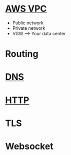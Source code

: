# [AWS VPC](https://www.youtube.com/watch?v=t7keOHhYYE0)
* Public network
* Private network
* VGW --> Your data center

# Routing

# [DNS](https://en.wikipedia.org/wiki/Domain_Name_System)

# [HTTP](https://en.wikipedia.org/wiki/Hypertext_Transfer_Protocol)

# TLS

# Websocket
